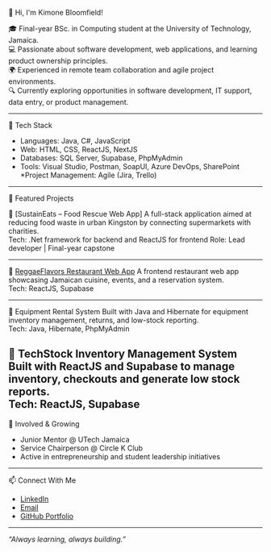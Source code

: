 👋 Hi, I'm Kimone Bloomfield!

🎓 Final-year BSc. in Computing student at the University of Technology, Jamaica.  
💻 Passionate about software development, web applications, and learning product ownership principles.  
🌍 Experienced in remote team collaboration and agile project environments.  
🔍 Currently exploring opportunities in software development, IT support, data entry, or product management.

---

🔧 Tech Stack

- Languages: Java, C#, JavaScript
- Web: HTML, CSS, ReactJS, NextJS
- Databases: SQL Server, Supabase, PhpMyAdmin
- Tools: Visual Studio, Postman, SoapUI, Azure DevOps, SharePoint
  *Project Management: Agile (Jira, Trello)

---

🚀 Featured Projects

🌱 [SustainEats – Food Rescue Web App]
A full-stack application aimed at reducing food waste in urban Kingston by connecting supermarkets with charities.  
Tech: .Net framework for backend and ReactJS for frontend
Role: Lead developer | Final-year capstone

---

🍲 [ReggaeFlavors Restaurant Web App](https://github.com/Kimone-Bloomfield)
A frontend restaurant web app showcasing Jamaican cuisine, events, and a reservation system.  
Tech: ReactJS, Supabase

---

🧰 Equipment Rental System
Built with Java and Hibernate for equipment inventory management, returns, and low-stock reporting.  
Tech: Java, Hibernate, PhpMyAdmin

🧰 TechStock Inventory Management System
Built with ReactJS and Supabase to manage inventory, checkouts and generate low stock reports.  
Tech: ReactJS, Supabase
---

🌱 Involved & Growing

- Junior Mentor @ UTech Jamaica  
- Service Chairperson @ Circle K Club  
- Active in entrepreneurship and student leadership initiatives

---

📫 Connect With Me

- [LinkedIn](https://www.linkedin.com/in/kimone-bloomfield-22777a2a0/)
- [Email](mailto:kimonebloomfield46@gmail.com)
- [GitHub Portfolio](https://github.com/Kimone-Bloomfield)

---

_“Always learning, always building.”_

